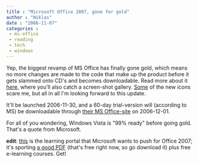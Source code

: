 ```yaml
---
title : "Microsoft Office 2007, gone for gold"
author : "Niklas"
date : "2006-11-07"
categories : 
 - ms-office
 - reading
 - tech
 - windows
---
```


Yep, the biggest revamp of MS Office has finally gone gold, which means no more changes are made to the code that make up the product before it gets slammed onto CD's and becomes downloadable. Read more about it [here](http://www.winsupersite.com/showcase/office2007_gallery_01.asp), where you'll also catch a screen-shot gallery. [Some](http://www.winsupersite.com/images/showcase/office2007_rtm_02.jpg) of the new icons scare me, but all in all I'm looking forward to this update.

It'll be launched 2006-11-30, and a 60-day trial-version will (according to MS) be downloadable through [their MS Office-site](http://office.microsoft.com/en-us/products/default.aspx) on 2006-12-01.

For all of you wondering, Windows Vista is "99% ready" before going gold. That's a quote from Microsoft.

**edit**: [this](http://www.microsoft.com/learning/office2007/iworker/default.mspx) is the learning portal that Microsoft wants to push for Office 2007; it's sporting [a good PDF](http://download.microsoft.com/download/3/5/a/35a8cb9f-1349-4645-ac2a-49ba61834826/First-Look-2007-Microsoft-Office-System.pdf) (that's free right now, so go download it) plus free e-learning courses. Get!
